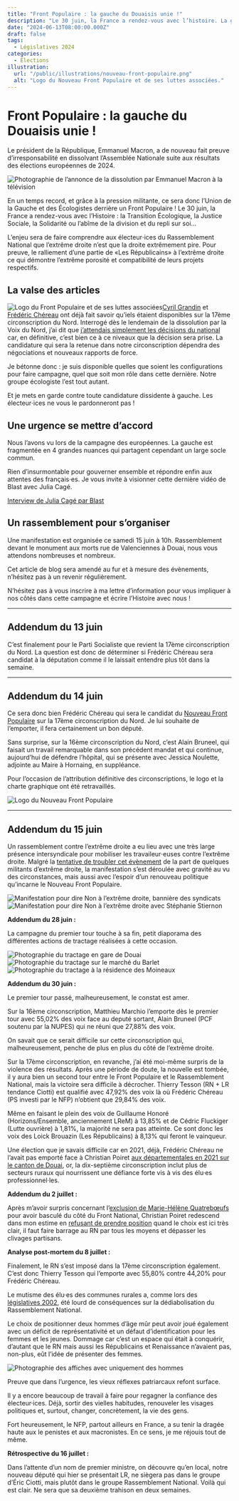 ```yaml
---
title: "Front Populaire : la gauche du Douaisis unie !"
description: "Le 30 juin, la France a rendez-vous avec l’histoire. La gauche doit enthousiasmer pour mettre le RN en déroute."
date: "2024-06-13T08:00:00.000Z"
draft: false
tags:
  - Législatives 2024
categories:
  - Élections
illustration:
  url: "/public/illustrations/nouveau-front-populaire.png"
  alt: "Logo du Nouveau Front Populaire et de ses luttes associées."
---
```


# Front Populaire : la gauche du Douaisis unie !

Le président de la République, Emmanuel Macron, a de nouveau fait preuve d’irresponsabilité en dissolvant l’Assemblée Nationale suite aux résultats des élections européennes de 2024.

![Photographie de l’annonce de la dissolution par Emmanuel Macron à la télévision](/public/illustrations/annonce-dissolution-assemblee-nationale-emmanuel-macron.jpg "🖼️⬅️")

En un temps record, et grâce à la pression militante, ce sera donc l’Union de la Gauche et des Écologistes derrière un Front Populaire ! Le 30 juin, la France a rendez-vous avec l’Histoire : la Transition Écologique, la Justice Sociale, la Solidarité ou l’abîme de la division et du repli sur soi…

L’enjeu sera de faire comprendre aux électeur⋅ices du Rassemblement National que l’extrême droite n’est que la droite extrêmement pire. Pour preuve, le ralliement d’une partie de «Les Républicains» à l’extrême droite ce qui démontre l’extrême porosité et compatibilité de leurs projets respectifs.

## La valse des articles

![Logo du Front Populaire et de ses luttes associées](/public/illustrations/front-populaire.png "🖼️➡️")[Cyril Grandin](https://www.lobservateur.fr/nord-lfi-cyril-grandin-front-populaire-17e/) et [Frédéric Chéreau](https://www.lavoixdunord.fr/1472082/article/2024-06-12/legislatives-frederic-chereau-en-premiere-ligne-une-hypothese-parmi-d-autres) ont déjà fait savoir qu’iels étaient disponibles sur la 17ème circonscription du Nord. Interrogé dès le lendemain de la dissolution par la Voix du Nord, j’ai dit que [j’attendais simplement les décisions du national](https://www.lavoixdunord.fr/1471498/article/2024-06-10/qui-peut-entraver-la-marche-en-avant-du-rassemblement-national-dans-la-17e) car, en définitive, c’est bien ce à ce niveaux que la décision sera prise. La candidature qui sera la retenue dans notre circonscription dépendra des négociations et nouveaux rapports de force.

Je bétonne donc : je suis disponible quelles que soient les configurations pour faire campagne, quel que soit mon rôle dans cette dernière. Notre groupe écologiste l’est tout autant.

Et je mets en garde contre toute candidature dissidente à gauche. Les électeur⋅ices ne vous le pardonneront pas !

## Une urgence se mettre d’accord

Nous l’avons vu lors de la campagne des européennes. La gauche est fragmentée en 4 grandes nuances qui partagent cependant un large socle commun.

Rien d’insurmontable pour gouverner ensemble et répondre enfin aux attentes des français⋅es. Je vous invite à visionner cette dernière vidéo de Blast avec Julia Cagé.

[Interview de Julia Cagé par Blast](https://www.youtube.com/watch?v=VcSXtocODIA "📺 Voir la vidéo")

## Un rassemblement pour s’organiser

Une manifestation est organisée ce samedi 15 juin à 10h. Rassemblement devant le monument aux morts rue de Valenciennes à Douai, nous vous attendons nombreuses et nombreux.

Cet article de blog sera amendé au fur et à mesure des évènements, n’hésitez pas à un revenir régulièrement.

N’hésitez pas à vous inscrire à ma lettre d’information pour vous impliquer à nos côtés dans cette campagne et écrire l’Histoire avec nous !

---

## Addendum du 13 juin

C’est finalement pour le Parti Socialiste que revient la 17ème circonscription du Nord. La question est donc de déterminer si Frédéric Chéreau sera candidat à la députation comme il le laissait entendre plus tôt dans la semaine.

---

## Addendum du 14 juin

Ce sera donc bien Frédéric Chéreau qui sera le candidat du [Nouveau Front Populaire](https://www.nouveaufrontpopulaire.fr/) sur la 17ème circonscription du Nord. Je lui souhaite de l’emporter, il fera certainement un bon député.

Sans surprise, sur la 16ème circonscription du Nord, c’est Alain Bruneel, qui faisait un travail remarquable dans son précédent mandat et qui continue, aujourd’hui de défendre l’hôpital, qui se présente avec Jessica Noulette, adjointe au Maire à Hornaing, en suppléance.

Pour l’occasion de l’attribution définitive des circonscriptions, le logo et la charte graphique ont été retravaillés.

![Logo du Nouveau Front Populaire](/public//illustrations/nouveau-front-populaire.png)

---

## Addendum du 15 juin

Un rassemblement contre l’extrême droite a eu lieu avec une très large présence intersyndicale pour mobiliser les travaileur⋅euses contre l’extrême droite. Malgré la [tentative de troubler cet évènement](https://www.lobservateur.fr/nord-extreme-droite-front-populaire-douai/) de la part de quelques militants d’extrême droite, la manifestation s’est déroulée avec gravité au vu des circonstances, mais aussi avec l’espoir d’un renouveau politique qu’incarne le Nouveau Front Populaire.

![Manifestation pour dire Non à l’extrême droite, bannière des syndicats](/public/illustrations/manifestation-non-a-l-extreme-droite.jpg)
![Manifestation pour dire Non à l’extrême droite avec Stéphanie Stiernon](/public/illustrations/manifestation-non-a-l-extreme-droite.jpg)

**Addendum du 28 juin :**

La campagne du premier tour touche à sa fin, petit diaporama des différentes actions de tractage réalisées à cette occasion.

![Photographie du tractage en gare de Douai](/public/illustrations/tractage-gare-douai-legislatives-2024.jpg)
![Photographie du tractage sur le marché du Barlet](/public/illustrations/tractage-marche-barlet-douai.jpg)
![Photographie du tractage à la résidence des Moineaux](/public/illustrations/tractage-residence-des-moineux-raquet-douai.jpg)

**Addendum du 30 juin :**

Le premier tour passé, malheureusement, le constat est amer.

Sur la 16ème circonscription, Matthieu Marchio l’emporte dès le premier tour avec 55,02% des voix face au deputé sortant, Alain Bruneel (PCF soutenu par la NUPES) qui ne réuni que 27,88% des voix.

On savait que ce serait difficile sur cette circonscription qui, malheureusement, penche de plus en plus du côté de l’extrême droite.

Sur la 17ème circonscription, en revanche, j’ai été moi-même surpris de la violence des résultats. Après une période de doute, la nouvelle est tombée, il y aura bien un second tour entre le Front Populaire et le Rassemblement National, mais la victoire sera difficile à décrocher. Thierry Tesson (RN + LR tendance Ciotti) est qualifié avec 47,92% des voix là où Frédéric Chéreau (PS investi par le NFP) n’obtient que 29,84% des voix.

Même en faisant le plein des voix de Guillaume Honoré (Horizons/Ensemble, anciennement LReM) à 13,85% et de Cédric Fluckiger (Lutte ouvrière) à 1,81%, la majorité ne sera pas atteinte. Ce sont donc les voix des Loick Brouazin (Les Républicains) à 8,13% qui feront le vainqueur.

Une élection que je savais difficile car en 2021, déjà, Frédéric Chéreau ne l’avait pas emporté face à Christian Poiret [aux départementales en 2021 sur le canton de Douai](./profession-de-foi-aux-departementales-2021), or, la dix-septième circonscription inclut plus de secteurs ruraux qui nourrissent une défiance forte vis à vis des élu·es professionnel·les.

**Addendum du 2 juillet :**

Après m’avoir surpris concernant l’[exclusion de Marie-Hélène Quatrebœufs](https://www.lobservateur.fr/rn-6e-marie-helene-quatreboeufs-sdis-upn/) pour avoir basculé du côté du Front National, Christian Poiret redescend dans mon estime en [refusant de prendre position](https://www.lavoixdunord.fr/1478992/article/2024-07-01/legislatives-douai-christian-poiret-ne-prend-pas-position-pour-le-second-tour) quand le choix est ici très clair, il faut faire barrage au RN par tous les moyens et dépasser les clivages partisans.

**Analyse post-mortem du 8 juillet :**

Finalement, le RN s’est imposé dans la 17ème circonscription également. C’est donc Thierry Tesson qui l’emporte avec 55,80% contre 44,20% pour Frédéric Chéreau.

Le mutisme des élu·es des communes rurales a, comme lors des [législatives 2002](./legislatives-2022-pas-investi-mais-implique), été lourd de conséquences sur la dédiabolisation du Rassemblement National.

Le choix de positionner deux hommes d’âge mûr peut avoir joué également avec un déficit de représentativité et un défaut d’identification pour les femmes et les jeunes. Dommage car c’est un espace qui était à conquérir, d’autant que le RN mais aussi les Républicains et Renaissance n’avaient pas, non-plus, eût l’idée de présenter des femmes.

![Photographie des affiches avec uniquement des hommes](/public/illustrations/affiches-legislatives-2024-nord-17eme-douai.jpg)

Preuve que dans l’urgence, les vieux réflexes patriarcaux refont surface.

Il y a encore beaucoup de travail à faire pour regagner la confiance des électeur·ices. Déjà, sortir des vielles habitudes, renouveler les visages politiques et, surtout, changer, concrètement, la vie des gens.

Fort heureusement, le NFP, partout ailleurs en France, a su tenir la dragée haute aux le penistes et aux macronistes. En ce sens, je me réjouis tout de même.

**Rétrospective du 16 juillet :**

Dans l’attente d’un nom de premier ministre, on découvre qu’en local, notre nouveau député qui hier se présentait LR, ne siègera pas dans le groupe d’Éric Ciotti, mais plutôt dans le groupe Rassemblement National. Voilà qui est clair. Ne sera que sa deuxième trahison en deux semaines.
